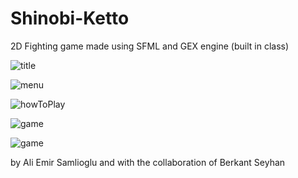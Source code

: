 # Shinobi-Ketto

2D Fighting game made using SFML and GEX engine (built in class) 


![title](https://user-images.githubusercontent.com/54895362/110476039-f142f600-80b7-11eb-9048-b10972a6f529.PNG)

![menu](https://user-images.githubusercontent.com/54895362/110476041-f142f600-80b7-11eb-887f-b026fc384db1.PNG)

![howToPlay](https://user-images.githubusercontent.com/54895362/110476037-f0aa5f80-80b7-11eb-932d-a21736faff27.PNG)

![game](https://user-images.githubusercontent.com/54895362/110476038-f0aa5f80-80b7-11eb-93a5-693dc6c0af68.PNG)

![game](https://user-images.githubusercontent.com/54895362/114067124-d7413280-9872-11eb-848a-de0148b1651d.PNG)

by
Ali Emir Samlioglu
and with the collaboration of 
Berkant Seyhan
